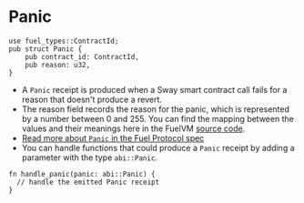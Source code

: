 # Panic

```rust, ignore
use fuel_types::ContractId;
pub struct Panic {
    pub contract_id: ContractId, 
    pub reason: u32, 
}
```

- A `Panic` receipt is produced when a Sway smart contract call fails for a reason that doesn't produce a revert. 
- The reason field records the reason for the panic, which is represented by a number between 0 and 255. You can find the mapping between the values and their meanings here in the FuelVM [source code](https://github.com/FuelLabs/fuel-vm/blob/master/fuel-asm/src/panic_reason.rs).
- [Read more about `Panic` in the Fuel Protocol spec](https://github.com/FuelLabs/fuel-specs/blob/master/src/protocol/abi/receipts.md#panic-receipt)
- You can handle functions that could produce a `Panic` receipt by adding a parameter with the type `abi::Panic`.

```rust, ignore
fn handle_panic(panic: abi::Panic) {
  // handle the emitted Panic receipt 
}
```

